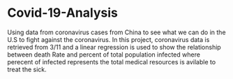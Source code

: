 # Covid-19-Analysis

Using data from coronavirus cases from China to see what we can do in the U.S to fight against the coronavirus.
In this project, coronavirus data is retrieved from 3/11 and a linear regression is used to show the relationship between death Rate and percent of total population infected where perecent of infected represents the total medical resources is avilable to treat the sick.
